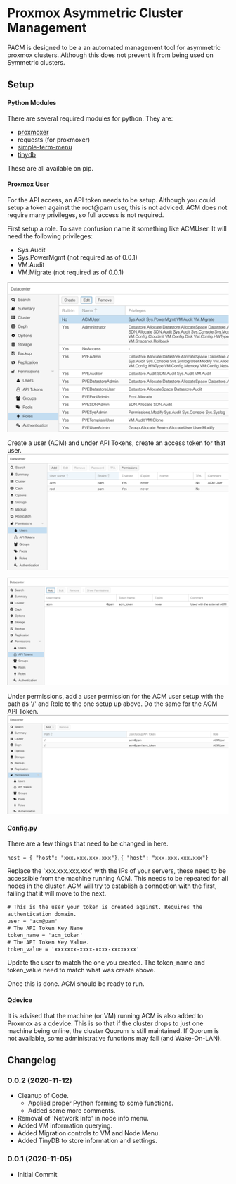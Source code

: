 # Proxmox Asymmetric Cluster Management
PACM is designed to be a an automated management tool for asymmetric proxmox clusters.
Although this does not prevent it from being used on Symmetric clusters.

## Setup
#### Python Modules
There are several required modules for python. They are:
- [proxmoxer](https://github.com/proxmoxer/proxmoxer)
- requests (for proxmoxer)
- [simple-term-menu](https://github.com/IngoMeyer441/simple-term-menu) 
- [tinydb](https://github.com/msiemens/tinydb)

These are all available on pip.

#### Proxmox User
For the API access, an API token needs to be setup. Although you could setup a token against the root@pam user, this is not adviced.
ACM does not require many privileges, so full access is not required.

First setup a role. To save confusion name it something like ACMUser.
It will need the following privileges:
- Sys.Audit
- Sys.PowerMgmt (not required as of 0.0.1)
- VM.Audit
- VM.Migrate (not required as of 0.0.1)

![ACM Roles](https://raw.githubusercontent.com/zanginator/proxmox_acm/main/images/ACM_Roles.png)

Create a user (ACM) and under API Tokens, create an access token for that user.
![ACM Users](https://raw.githubusercontent.com/zanginator/proxmox_acm/main/images/ACM_Users.png)

![ACM API Tokens](https://raw.githubusercontent.com/zanginator/proxmox_acm/main/images/ACM_API-Tokens.png)

Under permissions, add a user permission for the ACM user setup with the path as '/' and Role to the one setup up above.
Do the same for the ACM API Token.
![ACM Permissions](https://raw.githubusercontent.com/zanginator/proxmox_acm/main/images/ACM_Permissions.png)

#### Config.py
There are a few things that need to be changed in here.

```host = { "host": "xxx.xxx.xxx.xxx"},{ "host": "xxx.xxx.xxx.xxx"}```

Replace the 'xxx.xxx.xxx.xxx' with the IPs of your servers, these need to be accessible from the machine running ACM.
This needs to be repeated for all nodes in the cluster. ACM will try to establish a connection with the first, failing that it will move to the next.

```
# This is the user your token is created against. Requires the authentication domain.
user = 'acm@pam'
# The API Token Key Name
token_name = 'acm_token'
# The API Token Key Value.
token_value = 'xxxxxxx-xxxx-xxxx-xxxxxxxx'
```

Update the user to match the one you created. The token_name and token_value need to match what was create above.

Once this is done. ACM should be ready to run.

#### Qdevice

It is advised that the machine (or VM) running ACM is also added to Proxmox as a qdevice.
This is so that if the cluster drops to just one machine being online, the cluster Quorum is still maintained.
If Quorum is not available, some administrative functions may fail (and Wake-On-LAN).

## Changelog
### 0.0.2 (2020-11-12)
- Cleanup of Code.
  - Applied proper Python forming to some functions.
  - Added some more comments.
- Removal of 'Network Info' in node info menu.
- Added VM information querying.
- Added Migration controls to VM and Node Menu.
- Added TinyDB to store information and settings.

### 0.0.1 (2020-11-05)
- Initial Commit

